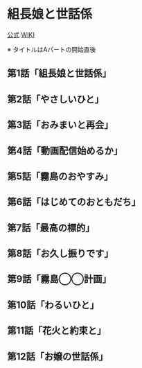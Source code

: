 # 組長娘と世話係

[公式](https://kumichomusume.com/) 
[WIKI](https://ja.wikipedia.org/wiki/%E7%B5%84%E9%95%B7%E5%A8%98%E3%81%A8%E4%B8%96%E8%A9%B1%E4%BF%82) 

※ タイトルはAパートの開始直後

## 第1話「組長娘と世話係」

## 第2話「やさしいひと」

## 第3話「おみまいと再会」

## 第4話「動画配信始めるか」

## 第5話「霧島のおやすみ」

## 第6話「はじめてのおともだち」

## 第7話「最高の標的」

## 第8話「お久し振りです」

## 第9話「霧島◯◯計画」

## 第10話「わるいひと」

## 第11話「花火と約束と」

## 第12話「お嬢の世話係」

